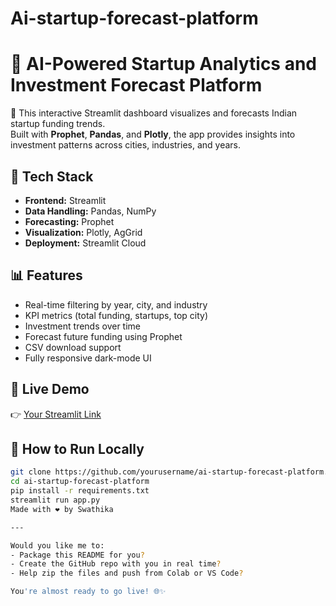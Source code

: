 # Ai-startup-forecast-platform
# 💼 AI-Powered Startup Analytics and Investment Forecast Platform

🚀 This interactive Streamlit dashboard visualizes and forecasts Indian startup funding trends.  
Built with **Prophet**, **Pandas**, and **Plotly**, the app provides insights into investment patterns across cities, industries, and years.

## 🔧 Tech Stack
- **Frontend:** Streamlit
- **Data Handling:** Pandas, NumPy
- **Forecasting:** Prophet
- **Visualization:** Plotly, AgGrid
- **Deployment:** Streamlit Cloud

## 📊 Features
- Real-time filtering by year, city, and industry
- KPI metrics (total funding, startups, top city)
- Investment trends over time
- Forecast future funding using Prophet
- CSV download support
- Fully responsive dark-mode UI

## 🚀 Live Demo
👉 [Your Streamlit Link](https://ai-powered-startup-insights-market-trends-dashboard.streamlit.app)

## 📂 How to Run Locally
```bash
git clone https://github.com/yourusername/ai-startup-forecast-platform.git
cd ai-startup-forecast-platform
pip install -r requirements.txt
streamlit run app.py
Made with ❤️ by Swathika

---

Would you like me to:
- Package this README for you?
- Create the GitHub repo with you in real time?
- Help zip the files and push from Colab or VS Code?

You're almost ready to go live! 🌐✨
